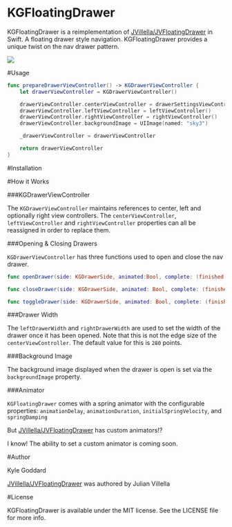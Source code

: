 # KGFloatingDrawer

KGFloatingDrawer is a reimplementation of
[JVillella/JVFloatingDrawer](https://github.com/JVillella/JVFloatingDrawer) in
Swift. A floating drawer style navigation. KGFloatingDrawer provides a unique
twist on the nav drawer pattern.

![](https://github.com/KyleGoddard/KGFloatingDrawer/blob/master/kgfloatingdrawer_github_preview.gif)

#Usage

```swift
func prepareDrawerViewController() -> KGDrawerViewController {
    let drawerViewController = KGDrawerViewController()

    drawerViewController.centerViewController = drawerSettingsViewController()
    drawerViewController.leftViewController = leftViewController()
    drawerViewController.rightViewController = rightViewController()
    drawerViewController.backgroundImage = UIImage(named: "sky3")

    _drawerViewController = drawerViewController

    return drawerViewController
}
```

#Installation

#How it Works

###KGDrawerViewController

The `KGDrawerViewController` maintains references to center, left and optionally
right view controllers. The `centerViewController`, `leftViewController` and
`rightViewController` properties can all be reassigned in order to replace them.

###Opening & Closing Drawers

`KGDrawerViewController` has three functions used to open and close the nav
drawer.

```swift
func openDrawer(side: KGDrawerSide, animated:Bool, complete: (finished: Bool) -> Void) {}

func closeDrawer(side: KGDrawerSide, animated: Bool, complete: (finished: Bool) -> Void) {}

func toggleDrawer(side: KGDrawerSide, animated: Bool, complete: (finished: Bool) -> Void) {}
```

###Drawer Width

The `leftDrawerWidth` and `rightDrawerWidth` are used to set the width of the
drawer once it has been opened. Note that this is not the edge size of the
`centerViewController`. The default value for this is `280` points.

###Background Image

The background image displayed when the drawer is open is set via the
`backgroundImage` property.

###Animator

`KGFloatingDrawer` comes with a spring animator with the configurable
properties: `animationDelay`, `animationDuration`, `initialSpringVelocity`, and
`springDamping`

But [JVillella/JVFloatingDrawer](https://github.com/JVillella/JVFloatingDrawer)
has custom animators!?

I know! The ability to set a custom animator is coming soon.

#Author

Kyle Goddard

[JVillella/JVFloatingDrawer](https://github.com/JVillella/JVFloatingDrawer) was
authored by Julian Villella

#License

KGFloatingDrawer is available under the MIT license. See the LICENSE file for
more info.
